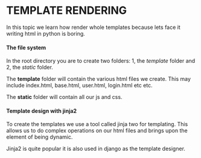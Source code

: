 # TEMPLATE RENDERING

In this topic we learn how render whole templates because lets face it writing html in python is boring.

#### The file system

In the root directory you are to create two folders: 1, the *template* folder and 2, the *static* folder.

The **template** folder will contain the various html files we create. This may include index.html, base.html, user.html, login.html etc etc.

The **static** folder will contain all our js and css.

#### Template design with jinja2

To create the templates we use a tool called jinja two for templating. This allows us to do complex operations on our html files and brings upon the element of being dynamic.

Jinja2 is quite popular it is also used in django as the template designer.